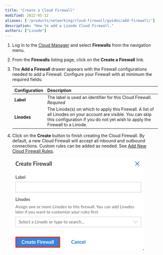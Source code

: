 ```yaml
---
title: "Create a Cloud Firewall"
modified: 2022-05-12
aliases: ['/products/networking/cloud-firewall/guides/add-firewall/']
description: "How to add a Linode Cloud Firewall."
authors: ["Linode"]
---
```


1. Log in to the [Cloud Manager](https://cloud.linode.com/) and select **Firewalls** from the navigation menu.

1. From the **Firewalls** listing page, click on the **Create a Firewall** link.

1. The **Add a Firewall** drawer appears with the Firewall configurations needed to add a Firewall. Configure your Firewall with at minimum the required fields:

    | **Configuration** | **Description** |
    | --------------- | --------------- |
    | **Label** | The label is used an identifier for this Cloud Firewall. *Required*|
    | **Linodes**| The Linode(s) on which to apply this Firewall. A list of all Linodes on your account are visible. You can skip this configuration if you do not yet wish to apply the Firewall to a Linode. |

1. Click on the ****Create**** button to finish creating the Cloud Firewall. By default, a new Cloud Firewall will accept all inbound and outbound connections. Custom rules can be added as needed. See [Add New Cloud Firewall Rules](/docs/products/networking/cloud-firewall/guides/manage-firewall-rules/).

    ![Click on the Create button to create your Firewall.](create-firewall.png "Click on the Create button to create your Firewall.")